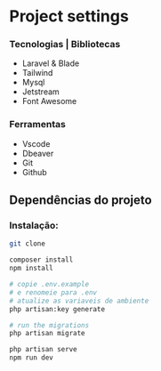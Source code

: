# Project settings

### Tecnologias | Bibliotecas

- Laravel & Blade
- Tailwind
- Mysql
- Jetstream
- Font Awesome   

### Ferramentas

- Vscode
- Dbeaver
- Git 
- Github

## Dependências do projeto

### Instalação:
```bash
git clone
```
```bash
composer install
npm install
```
```bash
# copie .env.example
# e renomeie para .env
# atualize as variaveis de ambiente
php artisan:key generate
```
```bash
# run the migrations
php artisan migrate
```
```bash
php artisan serve
npm run dev
```

